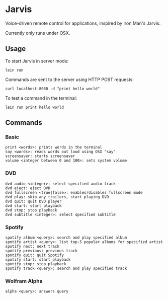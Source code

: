 # Jarvis

Voice-driven remote control for applications, inspired by Iron Man's Jarvis.

Currently only runs under OSX.

## Usage

To start Jarvis in server mode:

    lein run

Commands are sent to the server using HTTP POST requests:

    curl localhost:8080 -d "print hello world"

To test a command in the terminal:

    lein run print hello world

## Commands

### Basic

    print <words>: prints words in the terminal
    say <words>: reads words out loud using OSX "say"
    screensaver: starts screensaver
    volume <integer between 0 and 100>: sets system volume

### DVD

    dvd audio <integer>: select specified audio track
    dvd eject: eject DVD
    dvd fullscreen <true|false>: enables/disables fullscreen mode
    dvd play: skip any trailers, start playing DVD
    dvd quit: quit DVD player
    dvd start: start playback
    dvd stop: stop playback
    dvd subtitle <integer>: select specified subtitle

### Spotify

    spotify album <query>: search and play specified album
    spotify artist <query>: list top-5 popular albums for specified artist
    spotify next: next track
    spotify previous: previous track
    spotify quit: quit Spotify
    spotify start: start playback
    spotify stop: stop playback
    spotify track <query>: search and play specified track

### Wolfram Alpha

    alpha <query>: answers query
